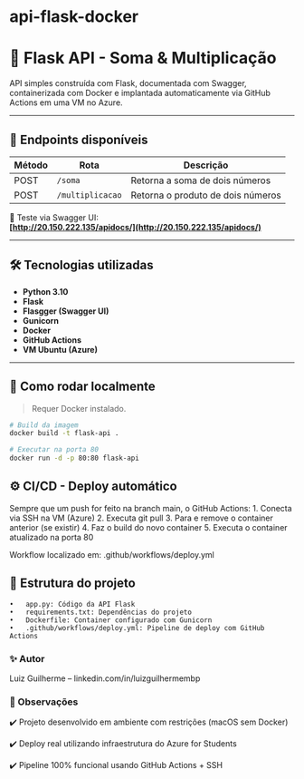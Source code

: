 # api-flask-docker

# 🚀 Flask API - Soma & Multiplicação

API simples construída com Flask, documentada com Swagger, containerizada com Docker e implantada automaticamente via GitHub Actions em uma VM no Azure.

---

## 📌 Endpoints disponíveis

| Método | Rota              | Descrição                           |
|--------|-------------------|-------------------------------------|
| POST   | `/soma`           | Retorna a soma de dois números      |
| POST   | `/multiplicacao`  | Retorna o produto de dois números   |

🧪 Teste via Swagger UI:  
**[http://20.150.222.135/apidocs/](http://20.150.222.135/apidocs/)**

---

## 🛠️ Tecnologias utilizadas

- **Python 3.10**
- **Flask**
- **Flasgger (Swagger UI)**
- **Gunicorn**
- **Docker**
- **GitHub Actions**
- **VM Ubuntu (Azure)**

---

## 🐳 Como rodar localmente

> Requer Docker instalado.

```bash
# Build da imagem
docker build -t flask-api .

# Executar na porta 80
docker run -d -p 80:80 flask-api
```
## ⚙️ CI/CD - Deploy automático

Sempre que um push for feito na branch main, o GitHub Actions:
	1.	Conecta via SSH na VM (Azure)
	2.	Executa git pull
	3.	Para e remove o container anterior (se existir)
	4.	Faz o build do novo container
	5.	Executa o container atualizado na porta 80

Workflow localizado em: .github/workflows/deploy.yml

## 📁 Estrutura do projeto

	•	app.py: Código da API Flask
	•	requirements.txt: Dependências do projeto
	•	Dockerfile: Container configurado com Gunicorn
	•	.github/workflows/deploy.yml: Pipeline de deploy com GitHub Actions

### ✨ Autor

Luiz Guilherme – linkedin.com/in/luizguilhermembp

### 🧠 Observações

✔️ Projeto desenvolvido em ambiente com restrições (macOS sem Docker)

✔️ Deploy real utilizando infraestrutura do Azure for Students

✔️ Pipeline 100% funcional usando GitHub Actions + SSH
